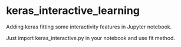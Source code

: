 # keras_interactive_learning
Adding keras fitting some interactivity features in Jupyter notebook.

Just import keras_interactive.py in your notebook and use fit method.
